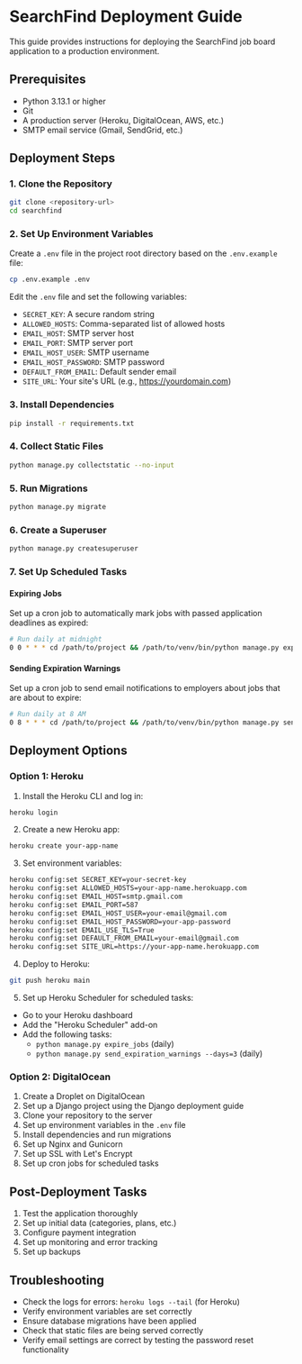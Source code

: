 # SearchFind Deployment Guide

This guide provides instructions for deploying the SearchFind job board application to a production environment.

## Prerequisites

- Python 3.13.1 or higher
- Git
- A production server (Heroku, DigitalOcean, AWS, etc.)
- SMTP email service (Gmail, SendGrid, etc.)

## Deployment Steps

### 1. Clone the Repository

```bash
git clone <repository-url>
cd searchfind
```

### 2. Set Up Environment Variables

Create a `.env` file in the project root directory based on the `.env.example` file:

```bash
cp .env.example .env
```

Edit the `.env` file and set the following variables:

- `SECRET_KEY`: A secure random string
- `ALLOWED_HOSTS`: Comma-separated list of allowed hosts
- `EMAIL_HOST`: SMTP server host
- `EMAIL_PORT`: SMTP server port
- `EMAIL_HOST_USER`: SMTP username
- `EMAIL_HOST_PASSWORD`: SMTP password
- `DEFAULT_FROM_EMAIL`: Default sender email
- `SITE_URL`: Your site's URL (e.g., https://yourdomain.com)

### 3. Install Dependencies

```bash
pip install -r requirements.txt
```

### 4. Collect Static Files

```bash
python manage.py collectstatic --no-input
```

### 5. Run Migrations

```bash
python manage.py migrate
```

### 6. Create a Superuser

```bash
python manage.py createsuperuser
```

### 7. Set Up Scheduled Tasks

#### Expiring Jobs

Set up a cron job to automatically mark jobs with passed application deadlines as expired:

```bash
# Run daily at midnight
0 0 * * * cd /path/to/project && /path/to/venv/bin/python manage.py expire_jobs
```

#### Sending Expiration Warnings

Set up a cron job to send email notifications to employers about jobs that are about to expire:

```bash
# Run daily at 8 AM
0 8 * * * cd /path/to/project && /path/to/venv/bin/python manage.py send_expiration_warnings --days=3
```

## Deployment Options

### Option 1: Heroku

1. Install the Heroku CLI and log in:

```bash
heroku login
```

2. Create a new Heroku app:

```bash
heroku create your-app-name
```

3. Set environment variables:

```bash
heroku config:set SECRET_KEY=your-secret-key
heroku config:set ALLOWED_HOSTS=your-app-name.herokuapp.com
heroku config:set EMAIL_HOST=smtp.gmail.com
heroku config:set EMAIL_PORT=587
heroku config:set EMAIL_HOST_USER=your-email@gmail.com
heroku config:set EMAIL_HOST_PASSWORD=your-app-password
heroku config:set EMAIL_USE_TLS=True
heroku config:set DEFAULT_FROM_EMAIL=your-email@gmail.com
heroku config:set SITE_URL=https://your-app-name.herokuapp.com
```

4. Deploy to Heroku:

```bash
git push heroku main
```

5. Set up Heroku Scheduler for scheduled tasks:

- Go to your Heroku dashboard
- Add the "Heroku Scheduler" add-on
- Add the following tasks:
  - `python manage.py expire_jobs` (daily)
  - `python manage.py send_expiration_warnings --days=3` (daily)

### Option 2: DigitalOcean

1. Create a Droplet on DigitalOcean
2. Set up a Django project using the Django deployment guide
3. Clone your repository to the server
4. Set up environment variables in the `.env` file
5. Install dependencies and run migrations
6. Set up Nginx and Gunicorn
7. Set up SSL with Let's Encrypt
8. Set up cron jobs for scheduled tasks

## Post-Deployment Tasks

1. Test the application thoroughly
2. Set up initial data (categories, plans, etc.)
3. Configure payment integration
4. Set up monitoring and error tracking
5. Set up backups

## Troubleshooting

- Check the logs for errors: `heroku logs --tail` (for Heroku)
- Verify environment variables are set correctly
- Ensure database migrations have been applied
- Check that static files are being served correctly
- Verify email settings are correct by testing the password reset functionality
